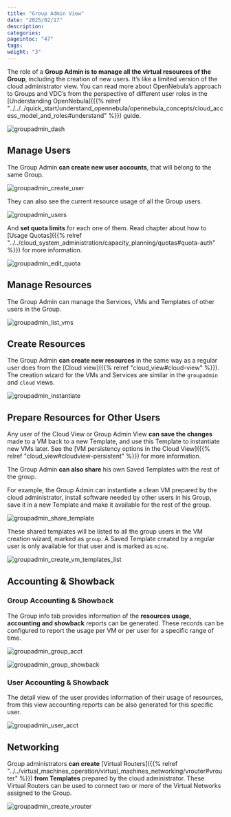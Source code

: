 ```yaml
---
title: "Group Admin View"
date: "2025/02/17"
description:
categories:
pageintoc: "47"
tags:
weight: "3"
---
```


<a id="vdc-admin-view"></a>

<a id="group-admin-view"></a>

<!--# Group Admin View -->

The role of a **Group Admin is to manage all the virtual resources of the Group**, including the creation of new users. It’s like a limited version of the cloud administrator view. You can read more about OpenNebula’s approach to Groups and VDC’s from the perspective of different user roles in the [Understanding OpenNebula]({{% relref "../../../quick_start/understand_opennebula/opennebula_concepts/cloud_access_model_and_roles#understand" %}}) guide.

![groupadmin_dash](/images/sunstone_groupadmin_dash.png)

## Manage Users

The Group Admin **can create new user accounts**, that will belong to the same Group.

![groupadmin_create_user](/images/sunstone_groupadmin_create_user.png)

They can also see the current resource usage of all the Group users.

![groupadmin_users](/images/sunstone_groupadmin_users.png)

And **set quota limits** for each one of them. Read chapter about how to [Usage Quotas]({{% relref "../../cloud_system_administration/capacity_planning/quotas#quota-auth" %}}) for more information.

![groupadmin_edit_quota](/images/sunstone_groupadmin_edit_quota.png)

## Manage Resources

The Group Admin can manage the Services, VMs and Templates of other users in the Group.

![groupadmin_list_vms](/images/sunstone_groupadmin_list_vms.png)

## Create Resources

The Group Admin **can create new resources** in the same way as a regular user does from the [Cloud view]({{% relref "cloud_view#cloud-view" %}}). The creation wizard for the VMs and Services are similar in the `groupadmin` and `cloud` views.

![groupadmin_instantiate](/images/sunstone_groupadmin_instantiate.png)

<a id="vdc-admin-view-save"></a>

<a id="group-admin-view-save"></a>

## Prepare Resources for Other Users

Any user of the Cloud View or Group Admin View **can save the changes** made to a VM back to a new Template, and use this Template to instantiate new VMs later. See the [VM persistency options in the Cloud View]({{% relref "cloud_view#cloudview-persistent" %}}) for more information.

The Group Admin **can also share** his own Saved Templates with the rest of the group.

For example, the Group Admin can instantiate a clean VM prepared by the cloud administrator, install software needed by other users in his Group, save it in a new Template and make it available for the rest of the group.

![groupadmin_share_template](/images/sunstone_groupadmin_share_template.png)

These shared templates will be listed to all the group users in the VM creation wizard, marked as `group`. A Saved Template created by a regular user is only available for that user and is marked as `mine`.

![groupadmin_create_vm_templates_list](/images/sunstone_groupadmin_create_vm_templates_list.png)

## Accounting & Showback

### Group Accounting & Showback

The Group info tab provides information of the **resources usage, accounting and showback** reports can be generated. These records can be configured to report the usage per VM or per user for a specific range of time.

![groupadmin_group_acct](/images/sunstone_groupadmin_group_acct.png)

![groupadmin_group_showback](/images/sunstone_groupadmin_group_showback.png)

### User Accounting & Showback

The detail view of the user provides information of their usage of resources, from this view accounting reports can be also generated for this specific user.

![groupadmin_user_acct](/images/sunstone_groupadmin_user_acct.png)

## Networking

Group administrators **can create** [Virtual Routers]({{% relref "../../virtual_machines_operation/virtual_machines_networking/vrouter#vrouter" %}}) **from Templates** prepared by the cloud administrator. These Virtual Routers can be used to connect two or more of the Virtual Networks assigned to the Group.

![groupadmin_create_vrouter](/images/sunstone_groupadmin_create_vrouter.png)
